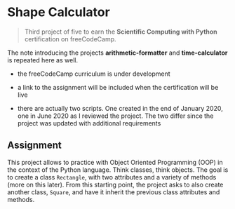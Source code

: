 # Shape Calculator

> Third project of five to earn the **Scientific Computing with Python** certification on freeCodeCamp.

The note introducing the projects **arithmetic-formatter** and **time-calculator** is repeated here as well.

- the freeCodeCamp curriculum is under development

- a link to the assignment will be included when the certification will be live

- there are actually two scripts. One created in the end of January 2020, one in June 2020 as I reviewed the project. The two differ since the project was updated with additional requirements

## Assignment

This project allows to practice with Object Oriented Programming (OOP) in the context of the Python language. Think classes, think objects. The goal is to create a class `Rectangle`, with two attributes and a variety of methods (more on this later). From this starting point, the project asks to also create another class, `Square`, and have it inherit the previous class attributes and methods.
